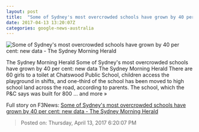 ```yaml
---
layout: post
title:  "Some of Sydney's most overcrowded schools have grown by 40 per cent: new data - The Sydney Morning Herald"
date: 2017-04-13 13:20:07Z
categories: google-news-australia
---
```


![Some of Sydney's most overcrowded schools have grown by 40 per cent: new data - The Sydney Morning Herald](http://www.smh.com.au/content/dam/images/g/v/k/5/j/n/image.related.socialLead.620x349.gvk49n.png/1492081350432.jpg)

The Sydney Morning Herald Some of Sydney's most overcrowded schools have grown by 40 per cent: new data The Sydney Morning Herald There are 60 girls to a toilet at Chatswood Public School, children access the playground in shifts, and one-third of the school has been moved to high school land across the road, according to parents. The school, which the P&C says was built for 800 ... and more »


Full story on F3News: [Some of Sydney's most overcrowded schools have grown by 40 per cent: new data - The Sydney Morning Herald](http://www.f3nws.com/n/qsyhYB)

> Posted on: Thursday, April 13, 2017 6:20:07 PM

